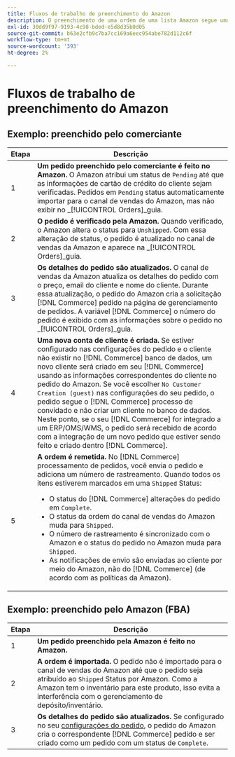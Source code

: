 ```yaml
---
title: Fluxos de trabalho de preenchimento do Amazon
description: O preenchimento de uma ordem de uma lista Amazon segue uma sequência específica, desde a submissão até a entrega.
exl-id: 30dd9f97-9193-4c98-bded-e5d8d35b0d05
source-git-commit: b63e2cfb9c7ba7cc169a6eec954abe782d112c6f
workflow-type: tm+mt
source-wordcount: '393'
ht-degree: 2%

---
```


# Fluxos de trabalho de preenchimento do Amazon

## Exemplo: preenchido pelo comerciante

| Etapa | Descrição |
|----|----|
| 1 | **Um pedido preenchido pelo comerciante é feito no Amazon.** O Amazon atribui um status de `Pending` até que as informações de cartão de crédito do cliente sejam verificadas. Pedidos em `Pending` status automaticamente importar para o canal de vendas do Amazon, mas não exibir no _[!UICONTROL Orders]_guia. |
| 2 | **O pedido é verificado pela Amazon.** Quando verificado, o Amazon altera o status para `Unshipped`. Com essa alteração de status, o pedido é atualizado no canal de vendas da Amazon e aparece na _[!UICONTROL Orders]_guia. |
| 3 | **Os detalhes do pedido são atualizados.** O canal de vendas da Amazon atualiza os detalhes do pedido com o preço, email do cliente e nome do cliente. Durante essa atualização, o pedido do Amazon cria a solicitação [!DNL Commerce] pedido na página de gerenciamento de pedidos. A variável [!DNL Commerce] o número do pedido é exibido com as informações sobre o pedido no _[!UICONTROL Orders]_guia. |
| 4 | **Uma nova conta de cliente é criada.** Se estiver configurado nas configurações do pedido e o cliente não existir no [!DNL Commerce] banco de dados, um novo cliente será criado em seu [!DNL Commerce] usando as informações correspondentes do cliente no pedido do Amazon. Se você escolher `No Customer Creation (guest)` nas configurações do seu pedido, o pedido segue o [!DNL Commerce] processo de convidado e não criar um cliente no banco de dados. Neste ponto, se o seu [!DNL Commerce] for integrado a um ERP/OMS/WMS, o pedido será recebido de acordo com a integração de um novo pedido que estiver sendo feito e criado dentro [!DNL Commerce]. |
| 5 | **A ordem é remetida.** No [!DNL Commerce] processamento de pedidos, você envia o pedido e adiciona um número de rastreamento. Quando todos os itens estiverem marcados em uma `Shipped` Status:<ul><li>O status do [!DNL Commerce] alterações do pedido em `Complete`.</li><li>O status da ordem do canal de vendas do Amazon muda para `Shipped`.</li><li>O número de rastreamento é sincronizado com o Amazon e o status do pedido no Amazon muda para `Shipped`.</li><li>As notificações de envio são enviadas ao cliente por meio do Amazon, não do [!DNL Commerce] (de acordo com as políticas da Amazon). |

## Exemplo: preenchido pelo Amazon (FBA)

| Etapa | Descrição |
|---|---|
| 1 | **Um pedido preenchido pela Amazon é feito no Amazon.** |
| 2 | **A ordem é importada.** O pedido não é importado para o canal de vendas do Amazon até que o pedido seja atribuído ao `Shipped` Status por Amazon. Como a Amazon tem o inventário para este produto, isso evita a interferência com o gerenciamento de depósito/inventário. |
| 3 | **Os detalhes do pedido são atualizados.** Se configurado no seu [configurações do pedido](./order-settings.md), o pedido do Amazon cria o correspondente [!DNL Commerce] pedido e ser criado como um pedido com um status de `Complete`. |
